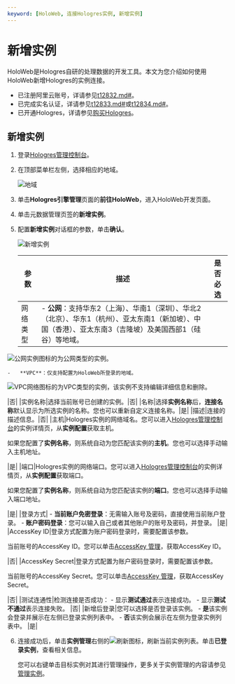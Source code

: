 ```yaml
---
keyword: [HoloWeb, 连接Hologres实例, 新增实例]
---
```


# 新增实例

HoloWeb是Hologres自研的处理数据的开发工具。本文为您介绍如何使用HoloWeb新增Hologres的实例连接。

-   已注册阿里云账号，详请参见[t12832.md\#]()。
-   已完成实名认证，详请参见[t12833.md\#]()或[t12834.md\#]()。
-   已开通Hologres，详请参见[购买Hologres](/cn.zh-CN/准备工作/购买Hologres.md)。

## 新增实例

1.  登录[Hologres管理控制台](https://hologram.console.aliyun.com/#/instance)。

2.  在顶部菜单栏左侧，选择相应的地域。

    ![地域](https://static-aliyun-doc.oss-accelerate.aliyuncs.com/assets/img/zh-CN/4547818061/p141749.png)

3.  单击**Hologres引擎管理**页面的**前往HoloWeb**，进入HoloWeb开发页面。

4.  单击元数据管理页签的**新增实例**。

5.  配置**新增实例**对话框的参数，单击**确认**。

    ![新增实例](https://static-aliyun-doc.oss-accelerate.aliyuncs.com/assets/img/zh-CN/1294980261/p273423.png)

    |参数|描述|是否必选|
    |--|--|----|
    |网络类型|    -   **公网**：支持华东2（上海）、华南1（深圳）、华北2（北京）、华东1（杭州）、亚太东南1（新加坡）、中国（香港）、亚太东南3（吉隆坡）及美国西部1（硅谷）等地域。

![公网实例](https://static-aliyun-doc.oss-accelerate.aliyuncs.com/assets/img/zh-CN/3817980261/p273449.png)图标的为公网类型的实例。

    -   **VPC**：仅支持配置为HoloWeb所登录的地域。

![VPC网络](https://static-aliyun-doc.oss-accelerate.aliyuncs.com/assets/img/zh-CN/3817980261/p273444.png)图标的为VPC类型的实例，该实例不支持编辑详细信息和删除。

|否|
    |实例名称|选择当前账号已创建的实例。|否|
    |名称|选择**实例名称**后，**连接名称**默认显示为所选实例的名称。您也可以重新自定义连接名称。|是|
    |描述|连接的描述信息。|否|
    |主机|Hologres实例的网络域名。您可以进入[Hologres管理控制台](https://hologram.console.aliyun.com/#/instance)的实例详情页，从**实例配置**获取主机。

如果您配置了**实例名称**，则系统自动为您匹配该实例的**主机**。您也可以选择手动输入主机地址。

|是|
    |端口|Hologres实例的网络端口。您可以进入[Hologres管理控制台](https://hologram.console.aliyun.com/#/instance)的实例详情页，从**实例配置**获取端口。

如果您配置了**实例名称**，则系统自动为您匹配该实例的**端口**。您也可以选择手动输入端口地址。

|是|
    |登录方式|    -   **当前账户免密登录**：无需输入账号及密码，直接使用当前账户登录。
    -   **账户密码登录**：您可以输入自己或者其他账户的账号及密码，并登录。
|是|
    |AccessKey ID|登录方式配置为账户密码登录时，需要配置该参数。

当前账号的AccessKey ID。您可以单击[AccessKey 管理](https://usercenter.console.aliyun.com/?spm=5176.2020520153.nav-right.dak.3bcf415dCWGUBj#/manage/ak)，获取AccessKey ID。

|否|
    |AccessKey Secret|登录方式配置为账户密码登录时，需要配置该参数。

当前账号的AccessKey Secret。您可以单击[AccessKey 管理](https://usercenter.console.aliyun.com/?spm=5176.2020520153.nav-right.dak.3bcf415dCWGUBj#/manage/ak)，获取AccessKey Secret。

|否|
    |测试连通性|检测连接是否成功：     -   显示**测试通过**表示连接成功。
    -   显示**测试不通过**表示连接失败。
|否|
    |新增后登录|您可以选择是否登录该实例。    -   **是**该实例会登录并展示在左侧已登录实例列表中。
    -   **否**该实例会展示在左侧为登录实例列表中。
|是|

6.  连接成功后，单击**实例管理**右侧的![刷新](https://static-aliyun-doc.oss-accelerate.aliyuncs.com/assets/img/zh-CN/2342488951/p117260.png)图标，刷新当前实例列表。单击**已登录实例**，查看相关信息。

    您可以右键单击目标实例对其进行管理操作，更多关于实例管理的内容请参见[管理实例]()。


